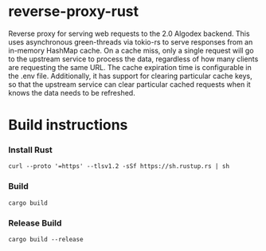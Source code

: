 # reverse-proxy-rust

Reverse proxy for serving web requests to the 2.0 Algodex backend. This uses asynchronous green-threads via tokio-rs to serve responses from an in-memory HashMap cache. On a cache miss, only a single request will go to the upstream service to process the data, regardless of how many clients are requesting the same URL. The cache expiration time is configurable in the .env file. Additionally, it has support for clearing particular cache keys, so that the upstream service can clear particular cached requests when it knows the data needs to be refreshed.

# Build instructions

### Install Rust

`curl --proto '=https' --tlsv1.2 -sSf https://sh.rustup.rs | sh`

### Build 

`cargo build`

### Release Build

`cargo build --release`
